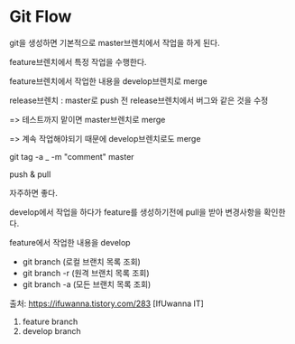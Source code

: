# Git Flow

git을 생성하면 기본적으로 master브렌치에서 작업을 하게 된다.

feature브렌치에서 특정 작업을 수행한다.

feature브렌치에서 작업한 내용을 develop브렌치로 merge



release브렌치 : master로 push 전 release브렌치에서 버그와 같은 것을 수정

=> 테스트까지 맡이면 master브렌치로 merge

=> 계속 작업해야되기 때문에 develop브렌치로도 merge





git tag -a _ -m "comment" master



push & pull

자주하면 좋다.

develop에서 작업을 하다가 feature를 생성하기전에 pull을 받아 변경사항을 확인한다.

feature에서 작업한 내용을 develop



- git branch (로컬 브랜치 목록 조회) 
- git branch -r (원격 브랜치 목록 조회) 
- git branch -a (모든 브랜치 목록 조회)

출처: <https://ifuwanna.tistory.com/283> [IfUwanna IT]

 1. feature branch 
 2. develop branch